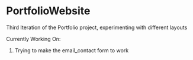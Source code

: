 # PortfolioWebsite
Third Iteration of the Portfolio project, experimenting with different layouts

Currently Working On:
1. Trying to make the email_contact form to work